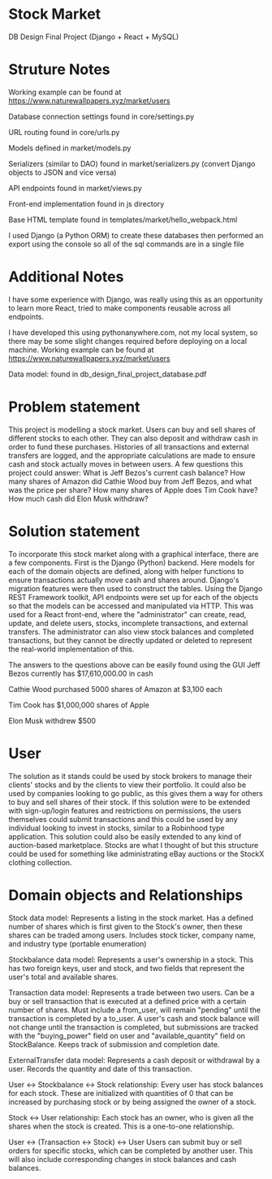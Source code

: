 # Stock Market
DB Design Final Project (Django + React + MySQL)

# Struture Notes
Working example can be found at https://www.naturewallpapers.xyz/market/users

Database connection settings found in core/settings.py

URL routing found in core/urls.py

Models defined in market/models.py

Serializers (similar to DAO) found in market/serializers.py (convert Django objects to JSON and vice versa)

API endpoints found in market/views.py 

Front-end implementation found in js directory

Base HTML template found in templates/market/hello_webpack.html

I used Django (a Python ORM) to create these databases then performed an export using the console so all of the sql commands are in a single file


# Additional Notes
I have some experience with Django, was really using this as an opportunity to learn more React, tried to make components reusable across all endpoints. 

I have developed this using pythonanywhere.com, not my local system, so there may be some slight changes required before deploying on a local machine. 
Working example can be found at https://www.naturewallpapers.xyz/market/users

Data model: found in db_design_final_project_database.pdf

# Problem statement 

This project is modelling a stock market. Users can buy and sell shares of different stocks to each other. They can also deposit and withdraw cash in order to fund these purchases. Histories of all transactions and external transfers are logged, and the appropriate calculations are made to ensure cash and stock actually moves in between users.
A few questions this project could answer: What is Jeff Bezos's current cash balance? How many shares of Amazon did Cathie Wood buy from Jeff Bezos, and what was the price per share? How many shares of Apple does Tim Cook have? How much cash did Elon Musk withdraw?

# Solution statement

To incorporate this stock market along with a graphical interface, there are a few components. First is the Django (Python) backend. Here models for each of the domain objects are defined, along with helper functions to ensure transactions actually move cash and shares around. Django's migration features were then used to construct the tables. Using the Django REST Framework toolkit, API endpoints were set up for each of the objects so that the models can be accessed and manipulated via HTTP. This was used for a React front-end, where the "administrator" can create, read, update, and delete users, stocks, incomplete transactions, and external transfers. The administrator can also view stock balances and completed transactions, but they cannot be directly updated or deleted to represent the real-world implementation of this. 

The answers to the questions above can be easily found using the GUI
Jeff Bezos currently has $17,610,000.00 in cash

Cathie Wood purchased 5000 shares of Amazon at $3,100 each

Tim Cook has $1,000,000 shares of Apple

Elon Musk withdrew $500 

# User 

The solution as it stands could be used by stock brokers to manage their clients' stocks and by the clients to view their portfolio. It could also be used by companies looking to go public, as this gives them a way for others to buy and sell shares of their stock. If this solution were to be extended with sign-up/login features and restrictions on permissions, the users themselves could submit transactions and this could be used by any individual looking to invest in stocks, similar to a Robinhood type application.  This solution could also be easily extended to any kind of auction-based marketplace. Stocks are what I thought of but this structure could be used for something like administrating eBay auctions or the StockX clothing collection.

# Domain objects and Relationships

Stock data model: Represents a listing in the stock market. Has a defined number of shares which
is first given to the Stock's owner, then these shares can be traded among users. Includes stock
ticker, company name, and industry type (portable enumeration)

Stockbalance data model: Represents a user's ownership in a stock. This has two foreign keys,
user and stock, and two fields that represent the user's total and available shares.

Transaction data model: Represents a trade between two users. Can be a buy or sell
transaction that is executed at a defined price with a certain number of shares. Must include
a from_user, will remain "pending" until the transaction is completed by a to_user. 
A user's cash and stock balance will not change until the transaction is completed, but
submissions are tracked with the "buying_power" field on user and "available_quantity" field
on StockBalance. Keeps track of submission and completion date.

ExternalTransfer data model: Represents a cash deposit or withdrawal by a user. Records the
quantity and date of this transaction.

User <-> Stockbalance <-> Stock relationship:
Every user has stock balances for each stock. These are initialized with quantities of 0
that can be increased by purchasing stock or by being assigned the owner of a stock.

Stock <-> User relationship: 
Each stock has an owner, who is given all the shares when the stock is created. This 
is a one-to-one relationship. 

User <-> (Transaction <-> Stock) <-> User
Users can submit buy or sell orders for specific stocks, which can be completed by another
user. This will also include corresponding changes in stock balances and cash balances.
